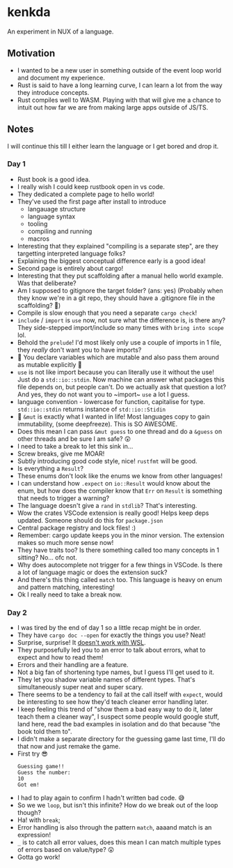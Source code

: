 # kenkda

An experiment in NUX of a language.

## Motivation

- I wanted to be a new user in something outside of the event loop world and document my experience.
- Rust is said to have a long learning curve, I can learn a lot from the way they introduce concepts.
- Rust compiles well to WASM. Playing with that will give me a chance to intuit out how far we are from making large apps outside of JS/TS.

## Notes

I will continue this till I either learn the language or I get bored and drop it.

### Day 1

- Rust book is a good idea.
- I really wish I could keep rustbook open in vs code.
- They dedicated a complete page to hello world!
- They've used the first page after install to introduce
  - langauage structure
  - language syntax
  - tooling
  - compiling and running
  - macros
- Interesting that they explained "compiling is a separate step", are they targetting interpreted language folks?
- Explaining the biggest conceptual difference early is a good idea!
- Second page is entirely about cargo!
- Interesting that they put scaffolding after a manual hello world example. Was that deliberate?
- Am I supposed to gitignore the target folder? (ans: yes) (Probably when they know we're in a git repo, they should have a .gitignore file in the scaffolding? 🤷)
- Compile is slow enough that you need a separate `cargo check`!
- `include` / `import` is `use` now, not sure what the difference is, is there any? They side-stepped import/include so many times with `bring into scope` lol.
- Behold the `prelude`! I'd most likely only use a couple of imports in 1 file, they _really_ don't want you to have imports?
- 🤯 You declare variables which are mutable and also pass them around as mutable explicitly 🤯
- `use` is not like import because you can literally use it without the use! Just do a `std::io::stdin`.
  Now machine can answer what packages this file depends on, but people can't. Do we actually ask that question a lot?
  And yes, they do not want you to ~import~ `use` a lot I guess.
- language convention - lowercase for function, capitalise for type. `std::io::stdin` returns instance of `std::io::Stidin`
- 🤯 `&mut` is exactly what I wanted in life! Most languages copy to gain immutability, (some deepfreeze). This is SO AWESOME.
- Does this mean I can pass `&mut guess` to one thread and do a `&guess` on other threads and be sure I am safe? 😲
- I need to take a break to let this sink in...
- Screw breaks, give me MOAR!
- Subtly introducing good code style, nice! `rustfmt` will be good.
- Is everything a `Result`?
- These enums don't look like the enums we know from other languages!
- I can understand how `.expect` on `io::Result` would know about the enum, but how does the compiler know that `Err` on `Result` is something that needs to trigger a warning?
- The language doesn't give a `rand` in `stdlib`? That's interesting.
- Wow the crates VSCode extension is really good! Helps keep deps updated. Someone should do this for `package.json`
- Central package registry and lock files! :)
- Remember: cargo update keeps you in the minor version. The extension makes so much more sense now!
- They have traits too? Is there something called too many concepts in 1 sitting? No... ofc not.
- Why does autocomplete not trigger for a few things in VSCode. Is there a lot of language magic or does the extension suck?
- And there's this thing called `match` too. This language is heavy on enum and pattern matching, interesting!
- Ok I really need to take a break now.

### Day 2

- I was tired by the end of day 1 so a little recap might be in order.
- They have `cargo doc --open` for exactly the things you use? Neat!
- Surprise, surprise! It [doesn't work with WSL](https://github.com/rust-lang/cargo/issues/7557).
- They purposefully led you to an error to talk about errors, what to expect and how to read them!
- Errors and their handling are a feature.
- Not a big fan of shortening type names, but I guess I'll get used to it.
- They let you shadow variable names of different types. That's simultaneously super neat and super scary.
- There seems to be a tendency to fail at the call itself with `expect`, would be interesting to see how they'd teach cleaner error handling later.
- I keep feeling this trend of "show them a bad easy way to do it, later teach them a cleaner way", I suspect some people would google stuff, land here, read the bad examples in isolation and do that because "the book told them to".
- I didn't make a separate directory for the guessing game last time, I'll do that now and just remake the game.
- First try 😎
  ```
  Guessing game!!
  Guess the number:
  10
  Got em!
  ```
- I had to play again to confirm I hadn't written bad code. 😅
- So we we `loop`, but isn't this infinite? How do we break out of the loop though?
- Ha! with `break`;
- Error handling is also through the pattern `match`, aaaand match is an expression!
- `_` is to catch all error values, does this mean I can match multiple types of errors based on value/type? 😲
- Gotta go work!
